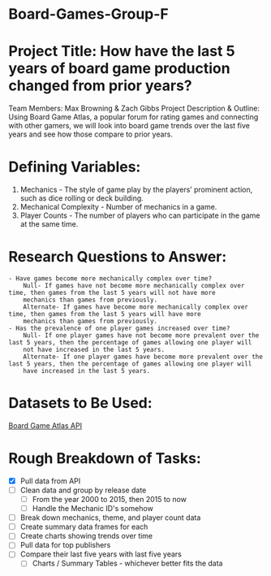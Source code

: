 # Board-Games-Group-F

# Project Title: How have the last 5 years of board game production changed from prior years?
 Team Members: Max Browning & Zach Gibbs
Project Description & Outline: Using Board Game Atlas, a popular forum for rating games and connecting with other gamers, we will look into board game trends over the last five years and see how those compare to prior years.

# Defining Variables:
1. Mechanics - The style of game play by the players’ prominent action, such as dice rolling or deck building.
2. Mechanical Complexity - Number of mechanics in a game.
3. Player Counts - The number of players who can participate in the game at the same time.

# Research Questions to Answer:
	- Have games become more mechanically complex over time?
		Null- If games have not become more mechanically complex over time, then games from the last 5 years will not have more
		mechanics than games from previously.
		Alternate- If games have become more mechanically complex over time, then games from the last 5 years will have more
		mechanics than games from previously.
	- Has the prevalence of one player games increased over time?
		Null- If one player games have not become more prevalent over the last 5 years, then the percentage of games allowing one player will
		not have increased in the last 5 years.
		Alternate- If one player games have become more prevalent over the last 5 years, then the percentage of games allowing one player will
		have increased in the last 5 years.

# Datasets to Be Used:
[Board Game Atlas API](https://www.boardgameatlas.com/api/docs) 

# Rough Breakdown of Tasks:
- [x] Pull data from API
- [ ] Clean data and group by release date
	- [ ] From the year 2000 to 2015, then 2015 to now
	- [ ] Handle the Mechanic ID's somehow
- [ ] Break down mechanics, theme, and player count data
- [ ] Create summary data frames for each
- [ ] Create charts showing trends over time
- [ ] Pull data for top publishers
- [ ] Compare their last five years with last five years
	- [ ] Charts / Summary Tables - whichever better fits the data
